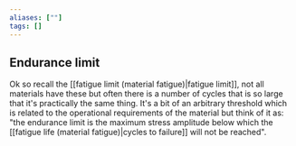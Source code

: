 ```yaml
---
aliases: [""]
tags: []
---
```


## Endurance limit

Ok so recall the [[fatigue limit (material fatigue)|fatigue limit]], not all materials have these but often there is a number of cycles that is so large that it's practically the same thing. It's a bit of an arbitrary threshold which is related to the operational requirements of the material but think of it as: "the endurance limit is the maximum stress amplitude below which the [[fatigue life (material fatigue)|cycles to failure]] will not be reached".